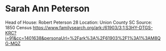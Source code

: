 # Sarah Ann Peterson

Head of House: Robert Peterson 28
Location: Union County SC
Source: 1850 Census https://www.familysearch.org/ark:/61903/3:1:S3HY-DTGS-KRC?i=91&cc=1401638&personaUrl=%2Fark%3A%2F61903%2F1%3A1%3AM8QG-MQZ